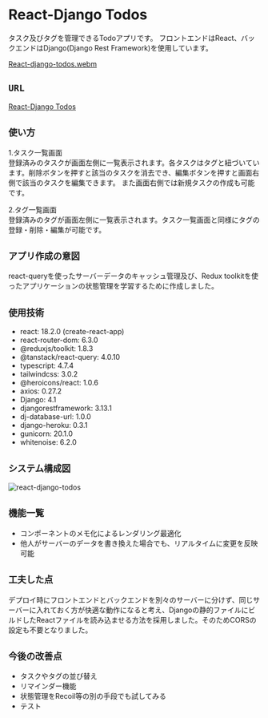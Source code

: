 # React-Django Todos

タスク及びタグを管理できるTodoアプリです。
フロントエンドはReact、バックエンドはDjango(Django Rest Framework)を使用しています。

[React-django-todos.webm](https://user-images.githubusercontent.com/85279065/185858255-a83f80c4-d50f-457e-8ebb-62beec92aa77.webm)

## `URL`
[React-Django Todos](https://react-django-todos.herokuapp.com/)

## `使い方`
1.タスク一覧画面  
登録済みのタスクが画面左側に一覧表示されます。各タスクはタグと紐づいています。削除ボタンを押すと該当のタスクを消去でき、編集ボタンを押すと画面右側で該当のタスクを編集できます。 また画面右側では新規タスクの作成も可能です。

2.タグ一覧画面  
登録済みのタグが画面左側に一覧表示されます。タスク一覧画面と同様にタグの登録・削除・編集が可能です。

## `アプリ作成の意図`  
react-queryを使ったサーバーデータのキャッシュ管理及び、Redux toolkitを使ったアプリケーションの状態管理を学習するために作成しました。

## `使用技術`
* react: 18.2.0 (create-react-app)
* react-router-dom: 6.3.0
* @reduxjs/toolkit: 1.8.3
* @tanstack/react-query: 4.0.10
* typescript: 4.7.4
* tailwindcss: 3.0.2
* @heroicons/react: 1.0.6
* axios: 0.27.2
* Django: 4.1
* djangorestframework: 3.13.1
* dj-database-url: 1.0.0
* django-heroku: 0.3.1
* gunicorn: 20.1.0
* whitenoise: 6.2.0

## `システム構成図`
![react-django-todos](https://user-images.githubusercontent.com/85279065/189530802-dbbe1d2b-2bbf-47e2-af37-e9962051ddfa.jpg)

## `機能一覧`
* コンポーネントのメモ化によるレンダリング最適化
* 他人がサーバーのデータを書き換えた場合でも、リアルタイムに変更を反映可能

## `工夫した点`
デプロイ時にフロントエンドとバックエンドを別々のサーバーに分けず、同じサーバーに入れておく方が快適な動作になると考え、Djangoの静的ファイルにビルドしたReactファイルを読み込ませる方法を採用しました。そのためCORSの設定も不要となりました。

## `今後の改善点`
* タスクやタグの並び替え
* リマインダー機能
* 状態管理をRecoil等の別の手段でも試してみる
* テスト
